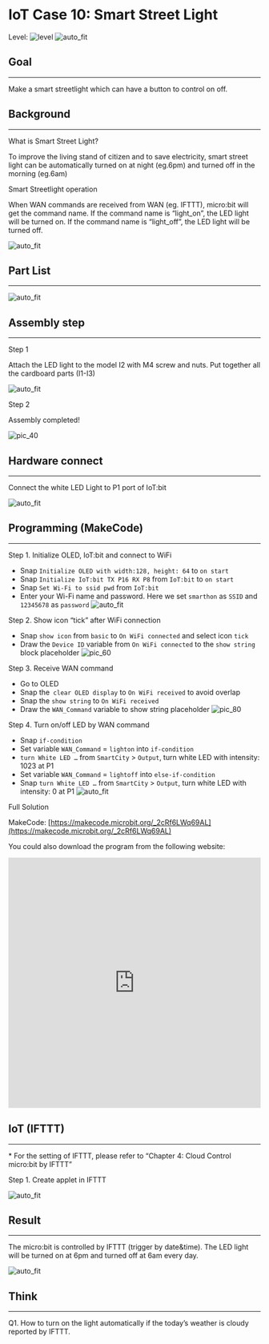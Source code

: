 # IoT Case 10: Smart Street Light

Level: ![level](images/level4.png)
![auto_fit](images/Case10/case-10.png)<P>

## Goal
<HR>

Make a smart streetlight which can have a button to control on off.<BR><P>

## Background
<HR>

<span id="subtitle">What is Smart Street Light?</span><BR><P>
To improve the living stand of citizen and to save electricity, smart street light can be automatically turned on at night (eg.6pm) and turned off in the morning (eg.6am) <BR><P>
<span id="subtitle">Smart Streetlight operation</span><BR><P>
When WAN commands are received from WAN (eg. IFTTT), micro:bit will get the command name. If the command name is “light_on”, the LED light will be turned on. If the command name is “light_off”, the LED light will be turned off.<BR><P>
![auto_fit](images/Case10/Concept-diagram-Case10.png)<P>

## Part List
<HR>

![auto_fit](images/Case10/Case10_parts.png)<P>

## Assembly step
<HR>

<span id="subtitle">Step 1</span><BR><P>
Attach the LED light to the model I2 with M4 screw and nuts. Put together all the cardboard parts (I1-I3)<BR><P>
![auto_fit](images/Case10/Case10_ass1.png)<P>

<span id="subtitle">Step 2</span><BR><P>
Assembly completed!<BR><P>
![pic_40](images/Case10/Case10_ass2.png)<P>


## Hardware connect
<HR>

Connect the white LED Light to P1 port of IoT:bit<BR><P>
![auto_fit](images/Case10/Case10_hardware.png)<P>

## Programming (MakeCode)
<HR>

<span id="subtitle">Step 1. Initialize OLED, IoT:bit and connect to WiFi</span><BR><P>
* Snap `Initialize OLED with width:128, height: 64` to `on start`
* Snap `Initialize IoT:bit TX P16 RX P8` from `IoT:bit` to `on start`
* Snap `Set Wi-Fi to ssid pwd` from `IoT:bit`
* Enter your Wi-Fi name and password. Here we set `smarthon` as `SSID` and `12345678` as `password`
![auto_fit](images/Case10/Case10_p1.png)<P>

<span id="subtitle">Step 2. Show icon “tick” after WiFi connection</span><BR><P>
* Snap `show icon` from `basic` to `On WiFi connected` and select icon `tick`
* Draw the `Device ID` variable from `On WiFi connected` to the `show string` block placeholder
![pic_60](images/Case10/Case10_p2.png)<P>

<span id="subtitle">Step 3. Receive WAN command</span><BR><P>
* Go to OLED
* Snap the` clear OLED display` to `On WiFi received` to avoid overlap
* Snap the `show string` to `On WiFi received`
* Draw the `WAN_Command` variable to show string placeholder
![pic_80](images/Case10/Case10_p3.png)<P>

<span id="subtitle">Step 4. Turn on/off LED by WAN command</span><BR><P>
* Snap `if-condition`
* Set variable `WAN_Command` = `lighton` into `if-condition`
* `turn White LED …` from `SmartCity` > `Output`, turn white LED with intensity: 1023 at P1
* Set variable `WAN_Command` = `lightoff` into `else-if-condition` 
* Snap `turn White LED …` from `SmartCity` > `Output`, turn white LED with intensity: 0 at P1
![auto_fit](images/Case10/Case10_p4.png)<P>


<span id="subtitle">Full Solution<BR><P>
MakeCode: [https://makecode.microbit.org/_2cRf6LWq69AL](https://makecode.microbit.org/_2cRf6LWq69AL)<BR><P>
You could also download the program from the following website:<BR>
<iframe src="https://makecode.microbit.org/#pub:_2cRf6LWq69AL" width="100%" height="500" frameborder="0"></iframe>


## IoT (IFTTT)
<HR>

<span id="remarks">* For the setting of IFTTT, please refer to “Chapter 4: Cloud Control micro:bit by IFTTT”</span><BR><P>

<span id="subtitle">Step 1. Create applet in IFTTT</span><BR><P>
![auto_fit](images/Case10/Case10_ifttt1.png)<P>


## Result
<HR>

The micro:bit is controlled by IFTTT (trigger by date&time). The LED light will be turned on at 6pm and turned off at 6am every day.<BR><P>
![auto_fit](images/Case10/Case10_result.gif)<P>


## Think
<HR>

Q1. How to turn on the light automatically if the today’s weather is cloudy reported by IFTTT.
